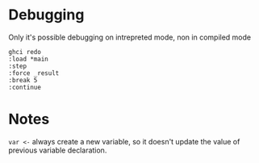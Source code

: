 # Debugging

Only it's possible debugging on intrepreted mode, non in compiled mode

```
ghci redo
:load *main
:step
:force _result
:break 5
:continue
```

# Notes

`var <-` always create a new variable, so it doesn't update the value of
previous variable declaration.
